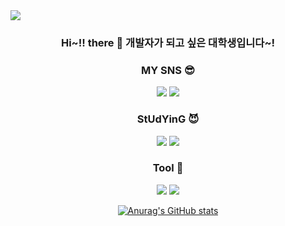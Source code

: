 <img src="https://capsule-render.vercel.app/api?type=wave&color=auto&height=300&section=header&text=Welcome%20😋&fontSize=90" />

<div align="center">
  
  ### Hi~!! there 👋 개발자가 되고 싶은 대학생입니다~!


  ### MY SNS 😎

  <a href="https://velog.io/@ssunykim"><img src="https://img.shields.io/badge/Velog-20C997?style=flat-square&logo=velog&logoColor=black"/></a>
  <a href="https://blog.naver.com/rlagytjs213"><img src="https://img.shields.io/badge/Naver_Blog-03C75A?style=flat-square&logo=naver&logoColor=black"/></a>

  ### StUdYinG 😈

  <img src="https://img.shields.io/badge/Python-3776AB?style=flat-square&logo=python&logoColor=white"/></a>
  <img src="https://img.shields.io/badge/C language-A8B9CC?style=flat-square&logo=c&logoColor=white"/></a>

  ### Tool 🐌

  <a href="https://unity.com/kr"><img src="https://img.shields.io/badge/Unity-FFFFFF?style=flat-square&logo=unity&logoColor=black"/></a>
  <a href="https://github.com/hy5sun"><img src="https://img.shields.io/badge/GitHub-181717?style=flat-square&logo=github&logoColor=white"/></a>

  [![Anurag's GitHub stats](https://github-readme-stats.vercel.app/api?username=hy5sun)](https://github.com/hy5sun/github-readme-stats)

</div>
<!--
**hy5sun/hy5sun** is a ✨ _special_ ✨ repository because its `README.md` (this file) appears on your GitHub profile.

Here are some ideas to get you started:

- 🔭 I’m currently working on ...
- 🌱 I’m currently learning ...
- 👯 I’m looking to collaborate on ...
- 🤔 I’m looking for help with ...
- 💬 Ask me about ...
- 📫 How to reach me: ...
- 😄 Pronouns: ...
- ⚡ Fun fact: ...
-->
